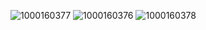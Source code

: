 ![1000160377](https://github.com/estiven-lg/tarea_II_programacion_III/assets/117334084/4b9c7070-eaa9-4b63-9568-e4615e1c8c58)
![1000160376](https://github.com/estiven-lg/tarea_II_programacion_III/assets/117334084/15ceb72e-71b6-43b5-a666-ba77aeb11d5e)
![1000160378](https://github.com/estiven-lg/tarea_II_programacion_III/assets/117334084/c83ccba4-b567-4f9f-9115-42f8eecc704f)
